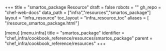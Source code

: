 +++
title = "smartos_package Resource"
draft = false
robots = ""
gh_repo = "chef-web-docs"
data_path = ["infra","resources","smartos_package"]
layout = "infra_resource"
toc_layout = "infra_resource_toc"
aliases = [ "/resource_smartos_package.html"]

[menu]
  [menu.infra]
    title = "smartos_package"
    identifier = "chef_infra/cookbook_reference/resources/smartos_package"
    parent = "chef_infra/cookbook_reference/resources"
+++

<!-- The contents of this page are automatically generated from the smartos_package.yaml file in the data directory. -->
<!-- To suggest a change, edit the https://github.com/chef/chef/blob/main/lib/chef/resource/smartos_package.rb file
      and submit a pull request to the https://github.com/chef/chef repository. -->
